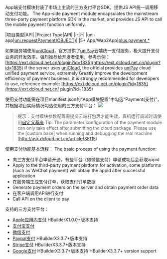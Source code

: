 App端支付模块封装了市场上主流的三方支付平台SDK，提供JS API统一调用移动支付功能。
The App-side payment module encapsulates the mainstream three-party payment platform SDK in the market, and provides JS API to call the mobile payment function uniformly.

|项目类型|API|
|Project Type|API|
|:-|:-|
|uni-app|[uni.requestPayment(OBJECT)](/api/plugins/payment.md#requestpayment)|
|5+ App/Wap2App|[plus.payment.*](https://www.html5plus.org/doc/zh_cn/payment.html)

如果服务端使用[uniCloud](https://uniapp.dcloud.io/uniCloud/README)，官方提供了[uniPay](https://uniapp.dcloud.io/uniCloud/unipay)云端统一支付服务，极大提升支付业务的开发效率，强烈推荐给开发者使用，参考示例：[https://ext.dcloud.net.cn/plugin?id=1835](https://ext.dcloud.net.cn/plugin?id=1835)
If the server uses [uniCloud](https://uniapp.dcloud.io/uniCloud/README), the official provides [uniPay](https://uniapp.dcloud.io/uniCloud/unipay) cloud unified payment service, extremely Greatly improve the development efficiency of payment business, it is strongly recommended for developers to use, reference example: [https://ext.dcloud.net.cn/plugin?id=1835](https://ext.dcloud.net.cn/ plugin?id=1835)

使用支付功能需在项目manifest.json的“App模块配置”中勾选“Payment(支付)”，并根据项目实际情况勾选使用的三方支付平台：
![](https://native-res.dcloud.net.cn/images/uniapp/payment/modules.png)

> 提示：支付模块参数配置需提交云端打包后才能生效，真机运行调试时请使用[自定义基座](http://ask.dcloud.net.cn/article/35115)
> Tip: The parameter configuration of the payment module can only take effect after submitting the cloud package. Please use the [custom base] when running and debugging the real machine (http://ask.dcloud.net.cn/article/35115)

使用支付功能基本流程：
The basic process of using the payment function:
- 向三方支付平台申请开通，有些平台（如微信支付）申请成功后会获取appid
- Apply to the third-party payment platform for activation, some platforms (such as WeChat payment) will obtain the appid after successful application
- 在服务端生成支付订单，获取支付订单数据
- Generate payment orders on the server and obtain payment order data
- 在客户端调用API进行支付
- Call API on the client to pay

支持的三方支付平台：
- [Apple应用内支付](https://uniapp.dcloud.io/app-payment-aip)
HBuilderX1.0.0+版本支持
- [支付宝支付](https://uniapp.dcloud.io/app-payment-alipay)
- [微信支付](https://uniapp.dcloud.io/app-payment-weixin)
- [Paypal支付](https://uniapp.dcloud.io/app-payment-paypal)
HBuilderX3.3.7+版本支持
- [Stripe支付](https://uniapp.dcloud.io/app-payment-stripe)
HBuilderX3.3.7+版本支持
- [Google支付](https://uniapp.dcloud.io/app-payment-google)
HBuilderX3.3.7+版本支持
HBuilderX3.3.7+ version support

